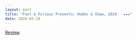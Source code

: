 ```yaml
---
layout: post
title: "Fast & Furious Presents: Hobbs & Shaw, 2019 - ★★★"
date: 2024-05-29
---
```


[Review](https://letterboxd.com/pavlesap/film/fast-furious-presents-hobbs-shaw/).
